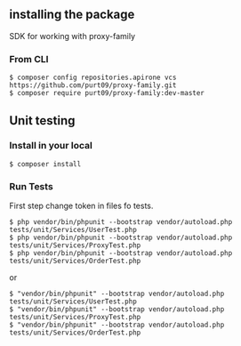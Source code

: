 ## installing the package
SDK for working with proxy-family
### From CLI
```$xslt
$ composer config repositories.apirone vcs https://github.com/purt09/proxy-family.git
$ composer require purt09/proxy-family:dev-master
```
## Unit testing

### Install in your local
```$xslt
$ composer install
```
### Run Tests
First step change token in files fo tests.
```$xslt
$ php vendor/bin/phpunit --bootstrap vendor/autoload.php tests/unit/Services/UserTest.php
$ php vendor/bin/phpunit --bootstrap vendor/autoload.php tests/unit/Services/ProxyTest.php
$ php vendor/bin/phpunit --bootstrap vendor/autoload.php tests/unit/Services/OrderTest.php
```
or
```$xslt
$ "vendor/bin/phpunit" --bootstrap vendor/autoload.php tests/unit/Services/UserTest.php
$ "vendor/bin/phpunit" --bootstrap vendor/autoload.php tests/unit/Services/ProxyTest.php
$ "vendor/bin/phpunit" --bootstrap vendor/autoload.php tests/unit/Services/OrderTest.php
```
